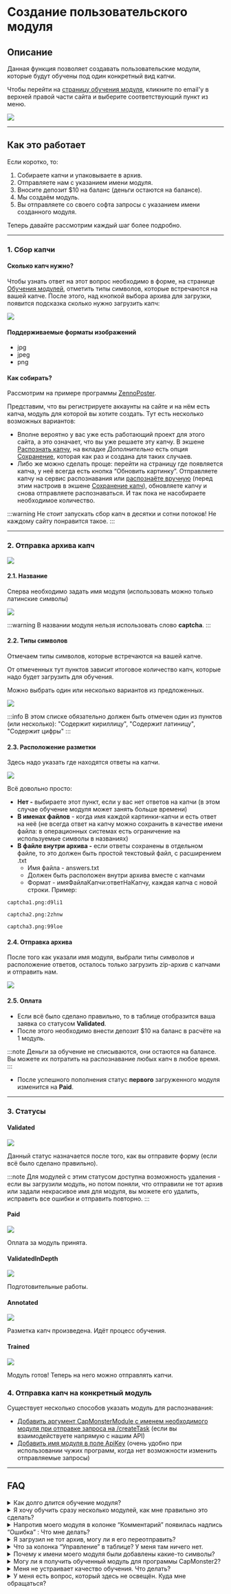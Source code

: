 ﻿# Создание пользовательского модуля


## **Описание**

Данная функция позволяет создавать пользовательские модули, которые будут обучены под один конкретный вид капчи.

Чтобы перейти на [страницу обучения модуля](https://capmonster.cloud/UserModules), кликните по email'у в верхней правой части сайта и выберите соответствующий пункт из меню.

![](Aspose.Words.aac7548a-0b79-486d-96ce-e145c7faf5a6.002.png)

---

## **Как это работает**

Если коротко, то:

1. Собираете капчи и упаковываете в архив.
2. Отправляете нам с указанием имени модуля.
3. Вносите депозит $10 на баланс (деньги остаются на балансе).
4. Мы создаём модуль.
5. Вы отправляете со своего софта запросы с указанием имени созданного модуля.

Теперь давайте рассмотрим каждый шаг более подробно.

---

### **1. Сбор капчи**

#### **Сколько капч нужно?**

Чтобы узнать ответ на этот вопрос необходимо в форме, на странице [Обучения модулей](https://capmonster.cloud/UserModules), отметить типы символов, которые встречаются на вашей капче. После этого, над кнопкой выбора архива для загрузки, появится подсказка сколько нужно загрузить капч:

![](Aspose.Words.aac7548a-0b79-486d-96ce-e145c7faf5a6.003.png)

#### **Поддерживаемые форматы изображений**

- jpg
- jpeg
- png

#### **Как собирать?**

Рассмотрим на примере программы [ZennoPoster](https://zennolab.atlassian.net/wiki/spaces/RU/pages/509149204/ZennoPoster).

Представим, что вы регистрируете аккаунты на сайте и на нём есть капча, модуль для которой вы хотите создать. Тут есть несколько возможных вариантов:

- Вполне вероятно у вас уже есть работающий проект для этого сайта, а это означает, что вы уже решаете эту капчу. В экшене [Распознать капчу](https://zennolab.atlassian.net/wiki/spaces/RU/pages/534053026), на вкладке *Дополнительно* есть опция [Сохранение](https://zennolab.atlassian.net/wiki/spaces/RU/pages/534053026#%D0%A1%D0%BE%D1%85%D1%80%D0%B0%D0%BD%D0%B5%D0%BD%D0%B8%D0%B5), которая как раз и создана для таких случаев.
- Либо же можно сделать проще: перейти на страницу где появляется капча, у неё всегда есть кнопка “Обновить картинку”. Отправляете капчу на сервис распознавания или [распознаёте вручную](https://zennolab.atlassian.net/wiki/spaces/RU/pages/534053215) (перед этим настроив в экшене [Сохранение капч](https://zennolab.atlassian.net/wiki/spaces/RU/pages/534053026#%D0%A1%D0%BE%D1%85%D1%80%D0%B0%D0%BD%D0%B5%D0%BD%D0%B8%D0%B5)), обновляете капчу и снова отправляете распознаваться. И так пока не насобираете необходимое количество.

:::warning
Не стоит запускать сбор капч в десятки и сотни потоков! Не каждому сайту понравится такое.
:::

---

### **2. Отправка архива капч**

![](captcha-archieve.png)

#### **2.1. Название**

Сперва необходимо задать имя модуля (использовать можно только латинские символы)

![](Aspose.Words.aac7548a-0b79-486d-96ce-e145c7faf5a6.005.png)

:::warning
В названии модуля нельзя использовать слово **captcha**.
:::

#### **2.2. Типы символов**

Отмечаем типы символов, которые встречаются на вашей капче.

От отмеченных тут пунктов зависит итоговое количество капч, которые надо будет загрузить для обучения.

Можно выбрать один или несколько вариантов из предложенных.

![](Aspose.Words.aac7548a-0b79-486d-96ce-e145c7faf5a6.006.png)

:::info
В этом списке обязательно должен быть отмечен один из пунктов (или несколько): "Cодержит кириллицу", "Содержит латиницу", "Содержит цифры"
:::

#### **2.3. Расположение разметки**

Здесь надо указать где находятся ответы на капчи.

![](Aspose.Words.aac7548a-0b79-486d-96ce-e145c7faf5a6.007.png)

Всё довольно просто:

- **Нет -** выбираете этот пункт, если у вас нет ответов на капчи (в этом случае обучение модуля может занять больше времени)
- **В именах файлов** - когда имя каждой картинки-капчи и есть ответ на неё (не всегда ответ на капчу можно сохранить в качестве имени файла: в операционных системах есть ограничение на используемые символы в названиях)
- **В файле внутри архива -** если ответы сохранены в отдельном файле, то это должен быть простой текстовый файл, с расширением .txt
  - Имя файла - answers.txt
  - Должен быть расположен внутри архива вместе с капчами
  - Формат - имяФайлаКапчи:ответНаКапчу, каждая капча с новой строки. Пример:

```
captcha1.png:d9li1

captcha2.png:2zhnw

captcha3.png:99loe
```

#### **2.4. Отправка архива**

После того как указали имя модуля, выбрали типы символов и расположение ответов, осталось только загрузить zip-архив с капчами и отправить нам.

![](Aspose.Words.aac7548a-0b79-486d-96ce-e145c7faf5a6.008.png)

#### **2.5. Оплата**

- Если всё было сделано правильно, то в таблице отобразится ваша заявка со статусом **Validated**.
- После этого необходимо внести депозит $10 на баланс в расчёте на 1 модуль.

:::note
Деньги за обучение не списываются, они остаются на балансе. Вы можете их потратить на распознавание любых капч в любое время.
:::

- После успешного пополнения статус **первого** загруженного модуля изменится на **Paid**.

---

### **3. Статусы**

#### **Validated**

![](validated.png)

Данный статус назначается после того, как вы отправите форму (если всё было сделано правильно).

:::note
Для модулей с этим статусом доступна возможность удаления - если вы загрузили модуль, но потом поняли, что отправили не тот архив или задали некрасивое имя для модуля, вы можете его удалить, исправить все ошибки и отправить повторно.
:::

#### **Paid**

![](paid.png)

Оплата за модуль принята.

#### **ValidatedInDepth**

![](ValidatedInDepth.png)

Подготовительные работы.

#### **Annotated**

![](Annotated.png)

Разметка капч произведена. Идёт процесс обучения.

#### **Trained**

![](Trained.png)

Модуль готов! Теперь на него можно отправлять капчи.

### **4. Отправка капч на конкретный модуль**

Существует несколько способов указать модуль для распознавания:

- [Добавить аргумент CapMonsterModule с именем необходимого модуля при отправке запроса на /createTask](../captchas/image-to-text.md) (если вы взаимодействуете напрямую с нашим API)
- [Добавить имя модуля в поле ApiKey](module-name.md) (очень удобно при использовании чужих программ, когда нет возможности изменить отправляемые запросы)

---

## **FAQ**

<details>
    <summary>Как долго длится обучение модуля?</summary>

Обучение одного обычно происходит в течение суток.

**Обратите внимание:** обучение производится в рабочие дни с понедельника по пятницу. Если вы отправили заявку в пятницу, то он будет готов в начале следующей недели.

</details>

<details>
    <summary>Я хочу обучить сразу несколько модулей, как мне правильно это сделать?</summary>

Алгоритм простой: загружаете первый архив с капчами, оплачиваете его. Затем загружаете второй архив, оплачиваете. И так поступаете со всеми архивами.

Время готовности модулей оценивайте в расчёте, приблизительно, сутки на один модуль.

</details>

<details>
    <summary>Напротив моего модуля в колонке “Комментарий” появилась надпись “Ошибка” : Что мне делать?</summary>

![](error.png)

Не паникуйте ![(wink)](Aspose.Words.aac7548a-0b79-486d-96ce-e145c7faf5a6.015.png) Подождите немного.

Если спустя сутки ничего не изменилось, [напишите в поддержку](https://helpdesk.zennolab.com/ru) и мы вам обязательно поможем.

</details>

<details>
    <summary>Я загрузил не тот архив, могу ли я его переотправить?</summary>

Если вы ещё не оплатили модуль и у него статус **Validated**, то вы можете самостоятельно его удалить. Подробности можете найти в описании статуса **Validated**.

</details>

<details>
    <summary>Что за колонка “Управление” в таблице? У меня там ничего нет.</summary>

В данной колонке появляется кнопка “Удалить”, но только для модулей со статусом **Validated**.

Для модулей с другими статусами данная колонка остаётся пустой.

</details>

<details>
    <summary>Почему к имени моего модуля были добавлены какие-то символы?</summary>

Это сделано для того, чтобы имя модуля было уникальным: несколько пользователей системы могут выбрать одно и тоже имя для своего модуля и чтоб избежать путаницы система автоматически генерирует и добавляет случайные символы к имени модуля. Таким образом каждый пользователь точно будет слать капчи на свой модуль.

</details>

<details>
    <summary>Могу ли я получить обученный модуль для программы CapMonster2?</summary>

Нет. Обученный модуль доступен только в рамках сервиса CapMonster Cloud.

</details>

<details>
    <summary>Меня не устраивает качество обучения. Что делать?</summary>

[Пишите в поддержку](https://helpdesk.zennolab.com/ru).

</details>

<details>
    <summary>У меня есть вопрос, который здесь не освещён. Куда мне обращаться?</summary>

[Пишите в поддержку](https://helpdesk.zennolab.com/ru).

</details>

<!-- ![ref1]Как долго длится обучение модуля?

Обучение одного обычно происходит в течение суток.

**Обратите внимание:** обучение производится в рабочие дни с понедельника по пятницу. Если Вы отправили заявку в пятницу, то он будет готов в начале следующей недели. -->

<!-- ![ref1]Я хочу обучить сразу несколько модулей, как мне правильно это сделать?

Алгоритм простой: загружаете первый архив с капчами, оплачиваете его. Затем загружаете второй архив, оплачиваете. И так поступаете со всеми архивами.

Время готовности модулей оценивайте в расчёте, приблизительно, сутки на один модуль. -->

<!-- ![ref1]Напротив моего модуля в колонке “Комментарий” появилась надпись “Ошибка” : Что мне делать?

![](Aspose.Words.aac7548a-0b79-486d-96ce-e145c7faf5a6.014.png) 

Не паникуйте ![(wink)](Aspose.Words.aac7548a-0b79-486d-96ce-e145c7faf5a6.015.png) Подождите немного. 

Если спустя сутки ничего не изменилось, [напишите в поддержку](https://helpdesk.zennolab.com/ru) и мы Вам обязательно поможем. -->

<!-- ![ref1]Я загрузил не тот архив, могу ли я его переотправить?

Если Вы ещё не оплатили модуль и у него статус **Validated**, то Вы можете самостоятельно его удалить. Подробности Вы можете найти в описании статуса **Validated**. -->

<!-- ![ref1]Что за колонка “Управление” в таблице? У меня там ничего нет.

В данной колонке появляется кнопка “Удалить”, но только для модулей со статусом **Validated**. 

Для модулей с другими статусами данная колонка остаётся пустой. -->

<!-- ![ref1]Почему к имени моего модуля были добавлены какие-то символы?

Это сделано для того, чтобы имя модуля было уникальным: несколько пользователей системы могут выбрать одно и тоже имя для своего модуля и чтоб избежать путаницы система автоматически генерирует и добавляет случайные символы к имени модуля. Таким образом каждый пользователь точно будет слать капчи на свой модуль. -->

<!-- ![ref1]Могу ли я получить обученный модуль для программы CapMonster2?

Нет. Обученный модуль доступен только в рамках сервиса CapMonster Cloud. -->

<!-- ![ref1]Меня не устраивает качество обучения. Что делать?

[Пишите в поддержку](https://helpdesk.zennolab.com/ru). 

![ref1]У меня есть вопрос, который здесь не освещён. Куда мне обращаться?

[Пишите в поддержку](https://helpdesk.zennolab.com/ru). 

[ref1]: Aspose.Words.aac7548a-0b79-486d-96ce-e145c7faf5a6.001.png -->
